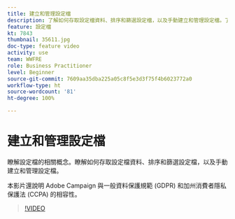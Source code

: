 ```yaml
---
title: 建立和管理設定檔
description: 了解如何存取設定檔資料、排序和篩選設定檔，以及手動建立和管理設定檔。了解應該遵守一般資料保護規範 (GDPR) 和加州消費者隱私保護法 (CCPA) 的規定。
feature: 設定檔
kt: 7843
thumbnail: 35611.jpg
doc-type: feature video
activity: use
team: WWFRE
role: Business Practitioner
level: Beginner
source-git-commit: 7609aa35dba225a05c8f5e3d3f75f4b6023772a0
workflow-type: ht
source-wordcount: '81'
ht-degree: 100%

---
```


# 建立和管理設定檔

瞭解設定檔的相關概念。瞭解如何存取設定檔資料、排序和篩選設定檔，以及手動建立和管理設定檔。

本影片還說明 Adobe Campaign 與一般資料保護規範 (GDPR) 和加州消費者隱私保護法 (CCPA) 的相容性。

>[!VIDEO](https://video.tv.adobe.com/v/35611?quality=12)
